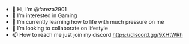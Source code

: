 - 👋 Hi, I’m @fareza2901
- 👀 I’m interested in Gaming
- 🌱 I’m currently learning how to life with much pressure on me
- 💞️ I’m looking to collaborate on lifestyle
- 📫 How to reach me just join my discord https://discord.gg/9XHtWRh

<!---
fareza2901/fareza2901 is a ✨ special ✨ repository because its `README.md` (this file) appears on your GitHub profile.
You can click the Preview link to take a look at your changes.
--->
